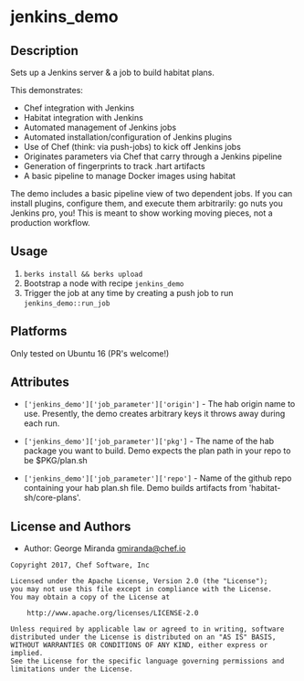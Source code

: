 # jenkins_demo

## Description
Sets up a Jenkins server & a job to build habitat plans.

This demonstrates:
* Chef integration with Jenkins
* Habitat integration with Jenkins
* Automated management of Jenkins jobs
* Automated installation/configuration of Jenkins plugins
* Use of Chef (think: via push-jobs) to kick off Jenkins jobs
* Originates parameters via Chef that carry through a Jenkins pipeline
* Generation of fingerprints to track .hart artifacts
* A basic pipeline to manage Docker images using habitat

The demo includes a basic pipeline view of two dependent jobs.  If you can install
plugins, configure them, and execute them arbitrarily: go nuts you Jenkins pro, you!
This is meant to show working moving pieces, not a production workflow.

## Usage
1. `berks install && berks upload`
2. Bootstrap a node with recipe `jenkins_demo`
3. Trigger the job at any time by creating a push job to run `jenkins_demo::run_job`

## Platforms
Only tested on Ubuntu 16 (PR's welcome!)

## Attributes
- `['jenkins_demo']['job_parameter']['origin']` - The hab origin name to use.
Presently, the demo creates arbitrary keys it throws away during each run.

- `['jenkins_demo']['job_parameter']['pkg']` - The name of the hab package you
want to build. Demo expects the plan path in your repo to be $PKG/plan.sh

- `['jenkins_demo']['job_parameter']['repo']` - Name of the github repo containing
your hab plan.sh file.  Demo builds artifacts from 'habitat-sh/core-plans'.

## License and Authors

* Author: George Miranda [gmiranda@chef.io](mailto:gmiranda@chef.io)

```text
Copyright 2017, Chef Software, Inc

Licensed under the Apache License, Version 2.0 (the "License");
you may not use this file except in compliance with the License.
You may obtain a copy of the License at

    http://www.apache.org/licenses/LICENSE-2.0

Unless required by applicable law or agreed to in writing, software
distributed under the License is distributed on an "AS IS" BASIS,
WITHOUT WARRANTIES OR CONDITIONS OF ANY KIND, either express or implied.
See the License for the specific language governing permissions and
limitations under the License.
```
